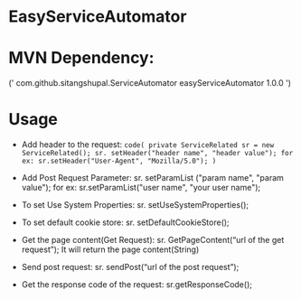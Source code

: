 # EasyServiceAutomator

# MVN Dependency:
('<dependency>
<groupId>com.github.sitangshupal.ServiceAutomator</groupId>
	<artifactId>easyServiceAutomator</artifactId>
	<version>1.0.0</version>
</dependency>')

# Usage

* Add header to the request:
`code(
private ServiceRelated sr = new ServiceRelated();
sr. setHeader("header name", "header value");
for ex:
sr.setHeader("User-Agent", "Mozilla/5.0");
)`

* Add Post Request Parameter:
sr. setParamList ("param name", "param value");
for ex:
sr.setParamList("user name", "your user name");

* To set Use System Properties:
sr. setUseSystemProperties();

* To set default cookie store:
sr. setDefaultCookieStore();

* Get the page content(Get Request):
sr. GetPageContent(“url of the get request”);
It will return the page content(String)

* Send post request:
sr. sendPost(“url of the post request”);

* Get the response code of the request:
sr.getResponseCode();


